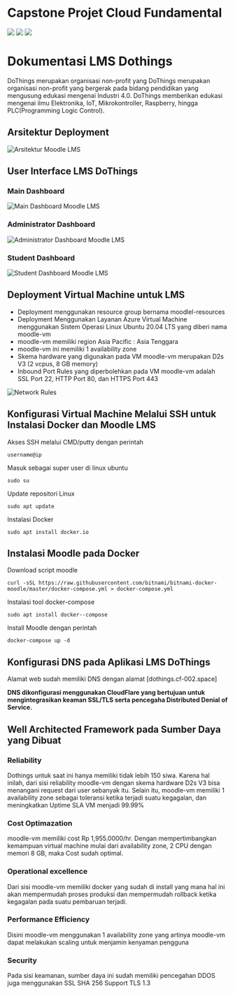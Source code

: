 # Capstone Projet Cloud Fundamental

![](images/mb.png)
![](images/ms.png)
![](images/azure.png)

# Dokumentasi LMS Dothings

DoThings merupakan organisasi non-profit yang
DoThings merupakan organisasi non-profit yang bergerak pada bidang pendidikan yang mengusung edukasi mengenai Industri 4.0. DoThings memberikan edukasi mengenai ilmu Elektronika, IoT, Mikrokontroller, Raspberry, hingga PLC(Programming Logic Control).

## Arsitektur Deployment

![Arsitektur Moodle LMS](images/arsitektur.png)

## User Interface LMS DoThings

### Main Dashboard

![Main Dashboard Moodle LMS](images/main-dashboard.PNG)

### Administrator Dashboard

![Administrator Dashboard Moodle LMS](images/admin-dashboard.PNG)

### Student Dashboard

![Student Dashboard Moodle LMS](images/student-dashboard.PNG)

## Deployment Virtual Machine untuk LMS

- Deployment menggunakan resource group bernama moodlel-resources
- Deployment Menggunakan Layanan Azure Virtual Machine menggunakan Sistem Operasi Linux Ubuntu 20.04 LTS yang diberi nama moodle-vm
- moodle-vm memiliki region Asia Pacific : Asia Tenggara
- moodle-vm ini memiliki 1 availability zone
- Skema hardware yang digunakan pada VM moodle-vm merupakan D2s V3 (2 vcpus, 8 GB memory)
- Inbound Port Rules yang diperbolehkan pada VM moodle-vm adalah SSL Port 22, HTTP Port 80, dan HTTPS Port 443

![Network Rules](images/nsg.PNG)

## Konfigurasi Virtual Machine Melalui SSH untuk Instalasi Docker dan Moodle LMS

Akses SSH melalui CMD/putty dengan perintah

```
username@ip
```

Masuk sebagai super user di linux ubuntu

```
sudo su
```

Update repositori Linux

```
sudo apt update
```

Instalasi Docker

```
sudo apt install docker.io
```

## Instalasi Moodle pada Docker

Download script moodle

```
curl -sSL https://raw.githubusercontent.com/bitnami/bitnami-docker-moodle/master/docker-compose.yml > docker-compose.yml
```

Instalasi tool docker-compose

```
sudo apt install docker--compose
```

Install Moodle dengan perintah

```
docker-compose up -d
```

## Konfigurasi DNS pada Aplikasi LMS DoThings

Alamat web sudah memiliki DNS dengan alamat
[dothings.cf-002.space]

**DNS dikonfigurasi menggunakan CloudFlare yang bertujuan untuk mengintegrasikan keaman SSL/TLS serta pencegaha Distributed Denial of Service.**

## Well Architected Framework pada Sumber Daya yang Dibuat

### Reliability

Dothings untuk saat ini hanya memiliki tidak lebih 150 siwa. Karena hal inilah, dari sisi reliability moodle-vm dengan skema hardware D2s V3 bisa menangani request dari user sebanyak itu. Selain itu, moodle-vm memiliki 1 availability zone sebagai toleransi ketika terjadi suatu kegagalan, dan meningkatkan Uptime SLA VM menjadi 99.99%

### Cost Optimazation

moodle-vm memiliki cost Rp 1,955.0000/hr. Dengan mempertimbangkan kemampuan virtual machine mulai dari availability zone, 2 CPU dengan memori 8 GB, maka Cost sudah optimal.

### Operational excellence

Dari sisi moodle-vm memiliki docker yang sudah di install yang mana hal ini akan mempermudah proses produksi dan mempermudah rollback ketika kegagalan pada suatu pembaruan terjadi.

### Performance Efficiency

Disini moodle-vm menggunakan 1 availability zone yang artinya moodle-vm dapat melakukan scaling untuk menjamin kenyaman pengguna

### Security

Pada sisi keamanan, sumber daya ini sudah memiliki pencegahan DDOS juga menggunakan SSL SHA 256 Support TLS 1.3
